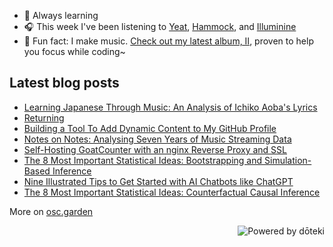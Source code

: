 - 🌱 Always learning
- 🎧 This week I've been listening to <!-- lastfm start -->[Yeat](https://www.last.fm/music/Yeat), [Hammock](https://www.last.fm/music/Hammock), and [Illuminine](https://www.last.fm/music/Illuminine)<!-- lastfm end -->
- 🎹 Fun fact: I make music. [Check out my latest album, II](https://oskerwyld.com/II), proven to help you focus while coding~

<!-- blog start -->
## Latest blog posts

- [Learning Japanese Through Music: An Analysis of Ichiko Aoba's Lyrics](https://osc.garden/blog/ichiko-aoba-lyrics-japanese-morphology/)
- [Returning](https://osc.garden/blog/nostalgia/)
- [Building a Tool To Add Dynamic Content to My GitHub Profile](https://osc.garden/blog/doteki-building-a-dynamic-github-profile/)
- [Notes on Notes: Analysing Seven Years of Music Streaming Data](https://osc.garden/blog/data-analysis-music-streaming/)
- [Self-Hosting GoatCounter with an nginx Reverse Proxy and SSL](https://osc.garden/blog/self-hosting-goatcounter/)
- [The 8 Most Important Statistical Ideas: Bootstrapping and Simulation-Based Inference](https://osc.garden/blog/bootstrapping-and-simulation-based-inference/)
- [Nine Illustrated Tips to Get Started with AI Chatbots like ChatGPT](https://osc.garden/blog/beginners-guide-to-ai-chatbots/)
- [The 8 Most Important Statistical Ideas: Counterfactual Causal Inference](https://osc.garden/blog/counterfactual-causal-inference/)

More on [osc.garden](https://osc.garden)
<!-- blog end -->

<a href="https://doteki.org"><img src="https://img.shields.io/badge/powered_by-d%C5%8Dteki-0?style=flat-square&labelColor=202b2d&color=5E936C" align="right" alt="Powered by dōteki"></a>
